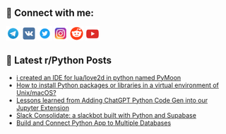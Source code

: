 ## 🔎 Connect with me:
[<img src="https://github.com/bullbesh/bullbesh/blob/main/images/Telegram.png" width="32" height="32" />](https://t.me/bullbesh)
[<img src="https://github.com/bullbesh/bullbesh/blob/main/images/VK.png" width="32" height="32" />](https://vk.com/bullbesh)
[<img src="https://github.com/bullbesh/bullbesh/blob/main/images/Twitter.png" width="32" height="32" />](https://twitter.com/bullbesh1)
[<img src="https://github.com/bullbesh/bullbesh/blob/main/images/Instagram.png" width="32" height="32" />](https://www.instagram.com/bullbesh)
[<img src="https://github.com/bullbesh/bullbesh/blob/main/images/Reddit.png" width="32" height="32" />](https://www.reddit.com/user/bullbesh)
[<img src="https://github.com/bullbesh/bullbesh/blob/main/images/YouTube.png" width="32" height="32" />](https://www.youtube.com/channel/UCtfjRs6uzgq5mfm8S06WTcg)

## 📕 Latest r/Python Posts
<!-- BLOG-POST-LIST:START -->
- [i created an IDE for lua/love2d in python named PyMoon](https://www.reddit.com/r/Python/comments/145anle/i_created_an_ide_for_lualove2d_in_python_named/)
- [How to install Python packages or libraries in a virtual environment of Unix/macOS?](https://www.reddit.com/r/Python/comments/145a5dm/how_to_install_python_packages_or_libraries_in_a/)
- [Lessons learned from Adding ChatGPT Python Code Gen into our Jupyter Extension](https://www.reddit.com/r/Python/comments/1458spi/lessons_learned_from_adding_chatgpt_python_code/)
- [Slack Consolidate: a slackbot built with Python and Supabase](https://www.reddit.com/r/Python/comments/1456iui/slack_consolidate_a_slackbot_built_with_python/)
- [Build and Connect Python App to Multiple Databases](https://www.reddit.com/r/Python/comments/1455unu/build_and_connect_python_app_to_multiple_databases/)
<!-- BLOG-POST-LIST:END -->

